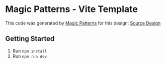 # Magic Patterns - Vite Template

This code was generated by [Magic Patterns](https://magicpatterns.com) for this design: [Source Design](https://magicpatterns.com/c/tyf7inppbgdqogzfvh9s6j)

## Getting Started

1. Run `npm install`
2. Run `npm run dev`
